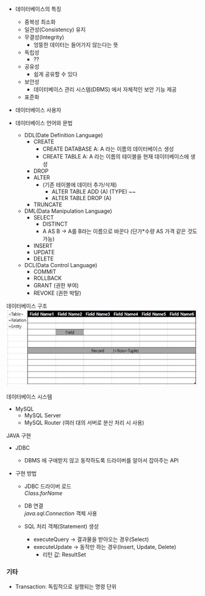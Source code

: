 - 데이터베이스의 특징
  - 중복성 최소화
  - 일관성(Consistency) 유지
  - 무결성(Integrity)
    - 엉뚱한 데이터는 들어가지 않는다는 뜻
  - 독립성
    - ??
  - 공유성
    - 쉽게 공유할 수 있다
  - 보안성
    - 데이터베이스 관리 시스템(DBMS) 에서 자체적인 보안 기능 제공
  - 표준화

- 데이터베이스 사용자
- 데이터베이스 언어와 문법
  - DDL(Date Definition Language)
    - CREATE
      - CREATE DATABASE A: A 라는 이름의 데이터베이스 생성
      - CREATE TABLE A: A 라는 이름의 테이블을 현재 데이터베이스에 생성
    - DROP
    - ALTER
      - (기존 테이블에 데이터 추가/삭제)
        - ALTER TABLE ADD (A) (TYPE) ~~
        - ALTER TABLE DROP (A)
    - TRUNCATE
  - DML(Data Manipulation Language)
    - SELECT
      - DISTINCT
      - A AS B → A를 B라는 이름으로 바꾼다 (단가*수량 AS 가격 같은 것도 가능)
    - INSERT
    - UPDATE
    - DELETE
  - DCL(Data Control Language)
    - COMMIT
    - ROLLBACK
    - GRANT (권한 부여)
    - REVOKE (권한 박탈)


데이터베이스 구조
![img.png](img.png)

데이터베이스 시스템
- MySQL
  - MySQL Server
  - MySQL Router (여러 대의 서버로 분산 처리 시 사용)

JAVA 구현
- JDBC
  - DBMS 에 구애받지 않고 동작하도록 드라이버를 알아서 잡아주는 API

- 구현 방법
  - JDBC 드라이버 로드  
    _Class.forName_
  - DB 연결  
    _java.sql.Connection_ 객체 사용
  
  - SQL 처리 객체(Statement) 생성
    - executeQuery → 결과물을 받아오는 경우(Select)
    - executeUpdate → 동작만 하는 경우(Insert, Update, Delete)
      - 리턴 값: ResultSet


### 기타
- Transaction: 독립적으로 실행되는 명령 단위




